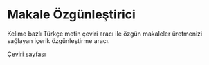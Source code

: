 # Makale Özgünleştirici
Kelime bazlı Türkçe metin çeviri aracı ile özgün makaleler üretmenizi sağlayan içerik özgünleştirme aracı.

[Çeviri sayfası](http://izovi.com/spinner/homepage.png)
